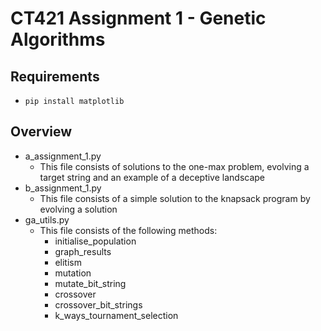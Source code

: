 # CT421 Assignment 1 - Genetic Algorithms

## Requirements
- ```pip install matplotlib```

## Overview
- a_assignment_1.py
    - This file consists of solutions to the one-max problem, evolving a target string and an example of a
    deceptive landscape
- b_assignment_1.py
    - This file consists of a simple solution to the knapsack program by evolving a solution
- ga_utils.py
    - This file consists of the following methods:
        - initialise_population
        - graph_results
        - elitism
        - mutation
        - mutate_bit_string
        - crossover
        - crossover_bit_strings
        - k_ways_tournament_selection
